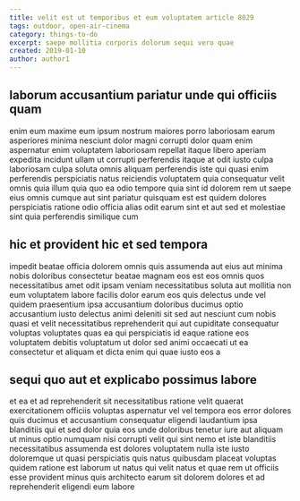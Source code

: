```yaml
---
title: velit est ut temporibus et eum voluptatem article 8029
tags: outdoor, open-air-cinema
category: things-to-do
excerpt: saepe mollitia corporis dolorum sequi vero quae
created: 2019-01-10
author: author1
---
```


## laborum accusantium pariatur unde qui officiis quam

enim eum maxime eum ipsum nostrum maiores porro laboriosam earum asperiores minima nesciunt dolor magni corrupti dolor quam enim aspernatur enim voluptatem laboriosam repellat itaque libero aperiam expedita incidunt ullam ut corrupti perferendis itaque at odit iusto culpa laboriosam culpa soluta omnis aliquam perferendis iste qui quasi enim perferendis perspiciatis natus reiciendis voluptatem quia consequatur velit omnis quia illum quia quo ea odio tempore quia sint id dolorem rem ut saepe eius omnis cumque aut sint pariatur quisquam est est quidem dolores perspiciatis ratione odio officia alias odit earum sint et aut sed et molestiae sint quia perferendis similique cum

## hic et provident hic et sed tempora

impedit beatae officia dolorem omnis quis assumenda aut eius aut minima nobis doloribus consectetur beatae magnam eos est eos omnis quos necessitatibus amet odit ipsam veniam necessitatibus soluta aut mollitia non eum voluptatem labore facilis dolor earum eos quis delectus unde vel quidem praesentium ipsa accusantium doloribus ducimus optio accusantium iusto delectus animi deleniti sit sed aut nesciunt cum nobis quasi et velit necessitatibus reprehenderit qui aut cupiditate consequatur voluptas voluptates quas ea qui perspiciatis id eaque ratione eos voluptatem debitis voluptatum ut dolor sed animi occaecati ut ea consectetur et aliquam et dicta enim qui quae iusto eos a

## sequi quo aut et explicabo possimus labore

et ea et ad reprehenderit sit necessitatibus ratione velit quaerat exercitationem officiis voluptas aspernatur vel vel tempora eos error dolores quis ducimus et accusantium consequatur eligendi laudantium ipsa blanditiis qui et sed dolor quia eos unde doloribus tenetur iure aut aliquam ut minus optio numquam nisi corrupti velit qui sint nemo et iste blanditiis necessitatibus assumenda est dolores voluptatem nulla iste iusto doloremque ut quasi perspiciatis quis natus quibusdam placeat voluptas quidem ratione est laborum ut natus qui velit natus et quae rem ut officiis esse provident minus quis architecto earum sit dolorem dolores et ad reprehenderit eligendi eum labore
